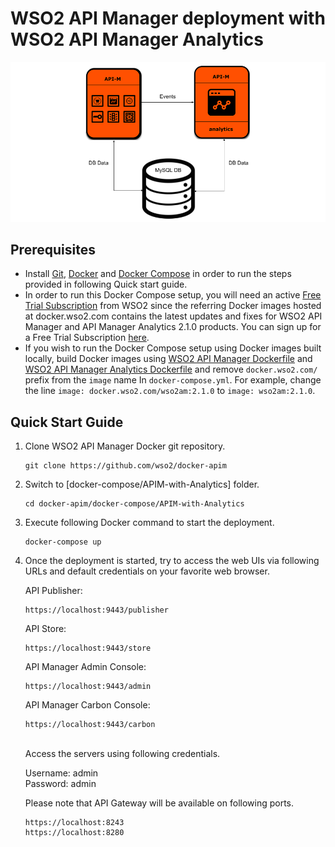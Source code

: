 # WSO2 API Manager deployment with WSO2 API Manager Analytics

![alt tag](deployment-diagram.png)

## Prerequisites

 * Install [Git](https://git-scm.com/book/en/v2/Getting-Started-Installing-Git), [Docker](https://www.docker.com/get-docker) and [Docker Compose](https://docs.docker.com/compose/install/#install-compose)
   in order to run the steps provided in following Quick start guide. <br>
 * In order to run this Docker Compose setup, you will need an active [Free Trial Subscription](https://wso2.com/free-trial-subscription) 
   from WSO2 since the referring Docker images hosted at docker.wso2.com contains the latest updates and fixes for WSO2 API Manager and 
   API Manager Analytics 2.1.0 products. You can sign up for a Free Trial Subscription [here](https://wso2.com/free-trial-subscription). <br>
 * If you wish to run the Docker Compose setup using Docker images built locally, build Docker images using [WSO2 API Manager Dockerfile](../../dockerfiles/apim/README.md) and [WSO2 API Manager Analytics Dockerfile](../../dockerfiles/apim-analytics/README.md) and remove `docker.wso2.com/` prefix from the `image` name In `docker-compose.yml`.
   For example, change the line `image: docker.wso2.com/wso2am:2.1.0` to `image: wso2am:2.1.0`. <br>
  
## Quick Start Guide

1. Clone WSO2 API Manager Docker git repository.
   ```
   git clone https://github.com/wso2/docker-apim
   ```
   
2. Switch to [docker-compose/APIM-with-Analytics] folder.
   ```
   cd docker-apim/docker-compose/APIM-with-Analytics
   ```

3. Execute following Docker command to start the deployment.
   ```
   docker-compose up
   ```

4. Once the deployment is started, try to access the web UIs via following URLs and default credentials on 
   your favorite web browser.

   API Publisher:
   ```
   https://localhost:9443/publisher
   ```

   API Store:
   ```
   https://localhost:9443/store
   ```
   
   API Manager Admin Console:
   ```
   https://localhost:9443/admin
   ```
    
   API Manager Carbon Console:
   ```
   https://localhost:9443/carbon
   ```
   <br>
   Access the servers using following credentials.
   
   Username: admin <br>
   Password: admin

   Please note that API Gateway will be available on following ports.
   ```
   https://localhost:8243
   https://localhost:8280
   ```
   